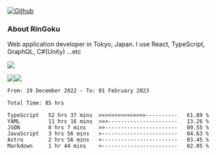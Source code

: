 [![Github](https://img.shields.io/github/followers/RinGoku?label=Follow&style=social)](https://github.com/RinGoku)

### About RinGoku
Web application developer in Tokyo, Japan.
I use React, TypeScript, GraphQL, C#(Unity) ...etc

![](https://github-profile-summary-cards.vercel.app/api/cards/profile-details?username=RinGoku&theme=default)

![](https://github-profile-summary-cards.vercel.app/api/cards/repos-per-language?username=RinGoku&theme=default)![](https://github-profile-summary-cards.vercel.app/api/cards/stats?username=RinGoku&theme=default)

<!--START_SECTION:waka-->

```text
From: 19 December 2022 - To: 01 February 2023

Total Time: 85 hrs

TypeScript   52 hrs 37 mins  >>>>>>>>>>>>>>>----------   61.89 %
YAML         11 hrs 16 mins  >>>----------------------   13.26 %
JSON         8 hrs 7 mins    >>-----------------------   09.55 %
JavaScript   3 hrs 56 mins   >------------------------   04.63 %
Astro        2 hrs 56 mins   >------------------------   03.45 %
Markdown     1 hr 44 mins    >------------------------   02.05 %
```

<!--END_SECTION:waka-->
